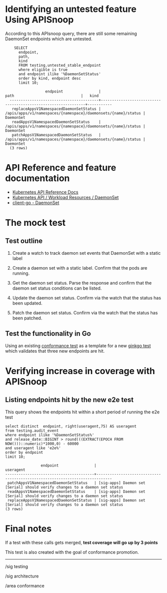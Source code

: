 # Identifying an untested feature Using APISnoop

According to this APIsnoop query, there are still some remaining DaemonSet endpoints which are untested.

```sql-mode
    SELECT
      endpoint,
      path,
      kind
      FROM testing.untested_stable_endpoint
      where eligible is true
      and endpoint ilike '%DaemonSetStatus'
      order by kind, endpoint desc
      limit 10;
```

```example
                  endpoint                |                             path                              |   kind
  ----------------------------------------+---------------------------------------------------------------+-----------
   replaceAppsV1NamespacedDaemonSetStatus | /apis/apps/v1/namespaces/{namespace}/daemonsets/{name}/status | DaemonSet
   readAppsV1NamespacedDaemonSetStatus    | /apis/apps/v1/namespaces/{namespace}/daemonsets/{name}/status | DaemonSet
   patchAppsV1NamespacedDaemonSetStatus   | /apis/apps/v1/namespaces/{namespace}/daemonsets/{name}/status | DaemonSet
  (3 rows)

```


# API Reference and feature documentation

-   [Kubernetes API Reference Docs](https://kubernetes.io/docs/reference/kubernetes-api/)
-   [Kubernetes API / Workload Resources / DaemonSet](https://kubernetes.io/docs/reference/kubernetes-api/workloads-resources/daemon-set-v1/)
-   [client-go - DaemonSet](https://github.com/kubernetes/client-go/blob/master/kubernetes/typed/apps/v1/daemonset.go)


# The mock test


## Test outline

1.  Create a watch to track daemon set events that DaemonSet with a static label

2.  Create a daemon set with a static label. Confirm that the pods are running.

3.  Get the daemon set status. Parse the response and confirm that the daemon set status conditions can be listed.

4.  Update the daemon set status. Confirm via the watch that the status has been updated.

5.  Patch the daemon set status. Confirm via the watch that the status has been patched.


## Test the functionality in Go

Using an existing [conformance test](https://github.com/kubernetes/kubernetes/blob/cf3374e43491c594071548f68d4357fc9ed537ea/test/e2e/apps/daemon_set.go#L155-L175) as a template for a new [ginkgo test](https://github.com/ii/kubernetes/blob/ca3aa6f5af1b545b116b52c717b866e43c79079b/test/e2e/apps/daemon_set.go#L812-L947) which validates that three new endpoints are hit.


# Verifying increase in coverage with APISnoop


## Listing endpoints hit by the new e2e test

This query shows the endpoints hit within a short period of running the e2e test

```sql-mode
select distinct  endpoint, right(useragent,75) AS useragent
from testing.audit_event
where endpoint ilike '%DaemonSetStatus%'
and release_date::BIGINT > round(((EXTRACT(EPOCH FROM NOW()))::numeric)*1000,0) - 60000
and useragent like 'e2e%'
order by endpoint
limit 10;
```

```example
                endpoint                |                                  useragent
----------------------------------------+-----------------------------------------------------------------------------
 patchAppsV1NamespacedDaemonSetStatus   | [sig-apps] Daemon set [Serial] should verify changes to a daemon set status
 readAppsV1NamespacedDaemonSetStatus    | [sig-apps] Daemon set [Serial] should verify changes to a daemon set status
 replaceAppsV1NamespacedDaemonSetStatus | [sig-apps] Daemon set [Serial] should verify changes to a daemon set status
(3 rows)

```


# Final notes

If a test with these calls gets merged, **test coverage will go up by 3 points**

This test is also created with the goal of conformance promotion.

---

/sig testing

/sig architecture

/area conformance
